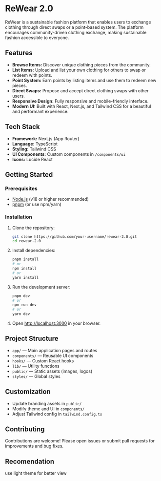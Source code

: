 # ReWear 2.0

ReWear is a sustainable fashion platform that enables users to exchange clothing through direct swaps or a point-based system. The platform encourages community-driven clothing exchange, making sustainable fashion accessible to everyone.

## Features

- **Browse Items:** Discover unique clothing pieces from the community.
- **List Items:** Upload and list your own clothing for others to swap or redeem with points.
- **Point System:** Earn points by listing items and use them to redeem new pieces.
- **Direct Swaps:** Propose and accept direct clothing swaps with other users.
- **Responsive Design:** Fully responsive and mobile-friendly interface.
- **Modern UI:** Built with React, Next.js, and Tailwind CSS for a beautiful and performant experience.

## Tech Stack

- **Framework:** Next.js (App Router)
- **Language:** TypeScript
- **Styling:** Tailwind CSS
- **UI Components:** Custom components in `/components/ui`
- **Icons:** Lucide React

## Getting Started

### Prerequisites
- [Node.js](https://nodejs.org/) (v18 or higher recommended)
- [pnpm](https://pnpm.io/) (or use npm/yarn)

### Installation

1. Clone the repository:
   ```sh
   git clone https://github.com/your-username/rewear-2.0.git
   cd rewear-2.0
   ```
2. Install dependencies:
   ```sh
   pnpm install
   # or
   npm install
   # or
   yarn install
   ```
3. Run the development server:
   ```sh
   pnpm dev
   # or
   npm run dev
   # or
   yarn dev
   ```
4. Open [http://localhost:3000](http://localhost:3000) in your browser.

## Project Structure

- `app/` — Main application pages and routes
- `components/` — Reusable UI components
- `hooks/` — Custom React hooks
- `lib/` — Utility functions
- `public/` — Static assets (images, logos)
- `styles/` — Global styles

## Customization
- Update branding assets in `public/`
- Modify theme and UI in `components/`
- Adjust Tailwind config in `tailwind.config.ts`

## Contributing

Contributions are welcome! Please open issues or submit pull requests for improvements and bug fixes.

## Recomendation

use light theme for better view

